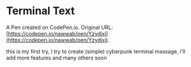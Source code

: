 # Terminal Text

A Pen created on CodePen.io. Original URL: [https://codepen.io/nawwab/pen/Yzydjxj](https://codepen.io/nawwab/pen/Yzydjxj).

this is my first try, I try to create (simple) cyberpunk terminal massage, i'll add more features and many others soon
